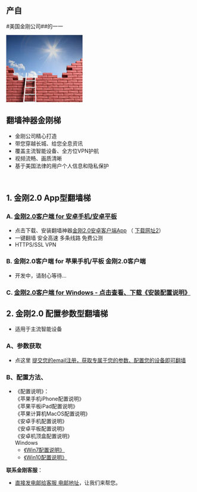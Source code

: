 ## 产自
#美国金刚公司##的一一

![image](l-w-s-athird.png)


## 翻墙神器金刚梯<br> 
- 金刚公司精心打造<br> 
- 带您穿越长城、给您全息资讯<br> 
- 覆盖主流智能设备、全方位VPN护航<br> 
- 视频流畅、画质清晰<br> 
- 基于美国法律的用户个人信息和隐私保护<br> 
<br>

## 1. 金刚2.0 App型翻墙梯

### A. [金刚2.0客户端 for 安卓手机/安卓平板](https://github.com/a2zitpro/client/releases/download/latest/app-prod-release.apk) 
- 点击下载、安装翻墙神器[金刚2.0安卓客户端App](https://github.com/a2zitpro/client/releases/download/latest/app-prod-release.apk) （ [下载网址2](https://myfasttrack.org/midman/dl_an_1358.php)） 
- 一键翻墙 安全高速 多条线路 免费公测 
- HTTPS/SSL VPN 

### B. 金刚2.0客户端 for 苹果手机/平板 金刚2.0客户端
- 开发中，请耐心等待...

### C. [金刚2.0客户端 for Windows - 点击查看、下载《安装配置说明》](https://a2zitpro.github.io/web/win)


## 2. 金刚2.0 配置参数型翻墙梯
- 适用于主流智能设备

### A、参数获取
- 点这里 [提交您的email注册，获取专属于您的参数、配置您的设备即可翻墙](https://a2zitpro.github.io/web/l2_reg)



### B、配置方法、
- 《配置说明》：<br>
《苹果手机iPhone配置说明》<br>
《苹果平板iPad配置说明》<br>
《苹果计算机MacOS配置说明》<br>
《安卓手机配置说明》<br>
《安卓平板配置说明》<br>
《安卓机顶盒配置说明》<br>
Windows<br>
  - [《Win7配置说明》](https://a2zitpro.github.io/web/win7)<br>
  - [《Win10配置说明》](https://a2zitpro.github.io/web/win10)<br>

**联系金刚客服**：
  * [直接发电邮给客服 电邮地址](mailto:cs@a2zitpro.com)，让我们来帮您。

